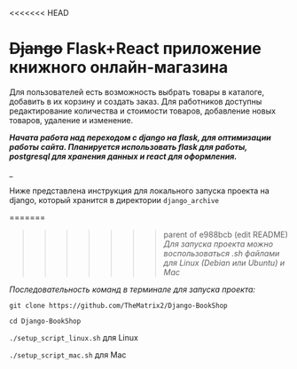 <<<<<<< HEAD
# **~~Django~~ Flask+React приложение книжного онлайн-магазина**

Для пользователей есть возможность выбрать товары в каталоге, добавить в их корзину и создать заказ.
Для работников доступны редактирование количества и стоимости товаров, добавление новых товаров, удаление и изменение.


**_Начата работа над переходом с django на flask, для оптимизации работы сайта. Планируется использовать flask для работы,
 postgresql для хранения данных и react для оформления._**


_

Ниже представлена инструкция для локального запуска проекта на django, который хранится в директории ``django_archive``

=======
>>>>>>> parent of e988bcb (edit README)
*Для запуска проекта можно воспользоваться .sh файлами для Linux (Debian или Ubuntu) и Mac*

*Последовательность команд в терминале для запуска проекта:*

``git clone https://github.com/TheMatrix2/Django-BookShop``

``cd Django-BookShop``

``./setup_script_linux.sh``
для Linux

``./setup_script_mac.sh``
для Mac